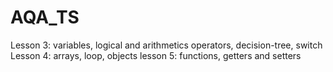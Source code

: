 # AQA_TS

Lesson 3: variables, logical and arithmetics operators, decision-tree, switch
Lesson 4: arrays, loop, objects
lesson 5: functions, getters and setters

